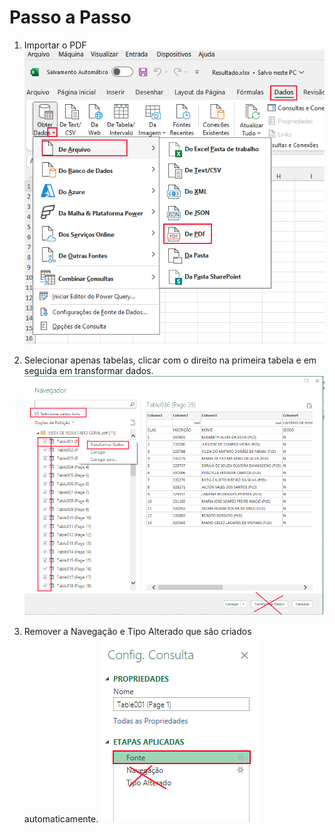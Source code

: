 # Passo a Passo

1. Importar o PDF
  ![](img/0005.png)

2. Selecionar apenas tabelas, clicar com o direito na primeira tabela e em seguida em transformar dados.
  ![](img/0006.png)

3. Remover a Navegação e Tipo Alterado que são criados automaticamente.
  ![](img/0007.png)